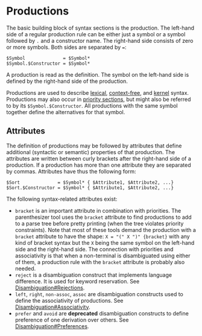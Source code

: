 # Productions

The basic building block of syntax sections is the production.
The left-hand side of a regular production rule can be either just a symbol or a symbol followed by ``.`` and a constructor name.
The right-hand side consists of zero or more symbols.
Both sides are separated by ``=``:

```
$Symbol              = $Symbol*
$Symbol.$Constructor = $Symbol*
```

A production is read as the definition.
The symbol on the left-hand side is defined by the right-hand side of the production.

Productions are used to describe [lexical](lexical-syntax.md), [context-free](context-free-syntax.md), and [kernel](kernel-syntax.md) syntax.
Productions may also occur in [priority sections](disambiguation.md#priorities), but might also be referred to by its ``$Symbol.$Constructor``.
All productions with the same symbol together define the alternatives for that symbol.


## Attributes

The definition of productions may be followed by attributes that define additional (syntactic or semantic) properties of that production.
The attributes are written between curly brackets after the right-hand side of a production.
If a production has more than one attribute they are separated by commas.
Attributes have thus the following form:

```
$Sort              = $Symbol* { $Attribute1, $Attribute2, ...}
$Sort.$Constructor = $Symbol* { $Attribute1, $Attribute2, ...}
```

The following syntax-related attributes exist:

-  ``bracket`` is an important attribute in combination with priorities. The parenthesizer tool uses the ``bracket`` attribute to find productions to add to a parse tree before pretty printing (when the tree violates priority constraints). Note that most of these tools demand the production with a ``bracket`` attribute to have the shape: ``X = "(" X ")" {bracket}`` with any kind of bracket syntax but the ``X`` being the same symbol on the left-hand side and the right-hand side. The connection with priorities and associativity is that when a non-terminal is disambiguated using either of them, a production rule with the ``bracket`` attribute is probably also needed.
-  ``reject`` is a disambiguation construct that implements language difference. It is used for keyword reservation. See [Disambiguation#Rejections](disambiguation.md#rejections).
-  ``left``, ``right``, ``non-assoc``, ``assoc`` are disambiguation constructs used to define the associativity of productions. See [Disambiguation#Associativity](disambiguation.md#associativity).
-  ``prefer`` and ``avoid`` are **deprecated** disambiguation constructs to define preference of one derivation over others. See [Disambiguation#Preferences](disambiguation.md#preference).
